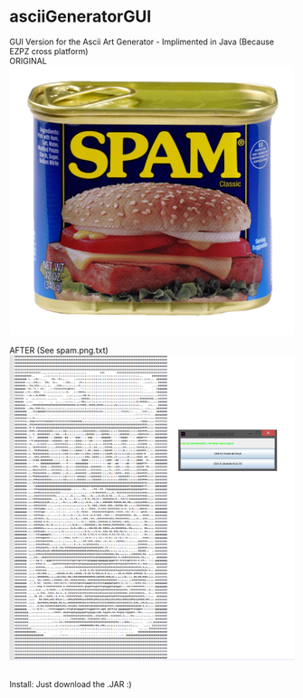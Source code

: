 # asciiGeneratorGUI
GUI Version for the Ascii Art Generator - Implimented in Java (Because EZPZ cross platform)<br /> 
ORIGINAL <br />
![Alt Text](https://github.com/SageTheWizard/asciiGeneratorGUI/blob/master/spam.png) <br />

AFTER (See spam.png.txt) <br /> 
![Alt Text](https://github.com/SageTheWizard/asciiGeneratorGUI/blob/master/test.PNG) <br /> <br />

Install: Just download the .JAR :) 
